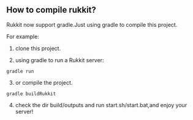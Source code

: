 ## How to compile rukkit?
Rukkit now support gradle.Just using gradle to compile this project.

For example:
1. clone this project.

2. using gradle to run a Rukkit server:
```shell
gradle run
```
3. or compile the project.
```shell
gradle buildRukkit
```
4. check the dir build/outputs and run start.sh/start.bat,and enjoy your server!